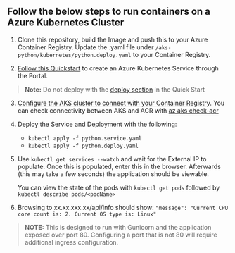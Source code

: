 ## Follow the below steps to run containers on a Azure Kubernetes Cluster

1. Clone this repository, build the Image and push this to your Azure Container Registry. Update the .yaml file under `/aks-python/kubernetes/python.deploy.yaml` to your Container Registry.

2. [Follow this Quickstart](https://docs.microsoft.com/en-us/azure/aks/learn/quick-kubernetes-deploy-portal?tabs=azure-cli) to create an Azure Kubernetes Service through the Portal.
  > **Note:** Do not deploy with the [deploy section](https://docs.microsoft.com/en-us/azure/aks/learn/quick-kubernetes-deploy-portal?tabs=azure-cli#deploy-the-application) in the Quick Start

3. [Configure the AKS cluster to connect with your Container Registry](https://docs.microsoft.com/en-us/azure/aks/cluster-container-registry-integration?toc=%2Fazure%2Fcontainer-registry%2Ftoc.json&bc=%2Fazure%2Fcontainer-registry%2Fbreadcrumb%2Ftoc.json&tabs=azure-cli#configure-acr-integration-for-existing-aks-clusters). You can check connectivity between AKS and ACR with [az aks check-acr](https://docs.microsoft.com/en-us/cli/azure/aks?view=azure-cli-latest#az-aks-check-acr)

4. Deploy the Service and Deployment with the following:
   - `kubectl apply -f python.service.yaml`
   - `kubectl apply -f python.deploy.yaml`

5. Use `kubectl get services --watch` and wait for the External IP to populate. Once this is populated, enter this in the browser. Afterwards (this may take a few seconds) the application should be viewable.

    You can view the state of the pods with `kubectl get pods` followed by `kubectl describe pods/<podName>`

6. Browsing to xx.xx.xxx.xx/api/info should show: `"message": "Current CPU core count is: 2. Current OS type is: Linux"`


> **NOTE:** This is designed to run with Gunicorn and the application exposed over port 80. Configuring a port that is not 80 will require additional ingress configuration.
